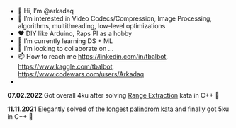 - 👋 Hi, I’m @arkadaq
- 👀 I’m interested in Video Codecs/Compression, Image Processing, algorithms, multithreading, low-level optimizations
- ❤️ DIY like Arduino, Raps PI as a hobby
- 🌱 I’m currently learning DS + ML
- 💞️ I’m looking to collaborate on ...
- 📫 How to reach me https://linkedin.com/in/tbalbot, https://www.kaggle.com/tbalbot, https://www.codewars.com/users/Arkadaq
- 

<!---
arkadaq/arkadaq is a ✨ special ✨ repository because its `README.md` (this file) appears on your GitHub profile.
You can click the Preview link to take a look at your changes.
--->

**07.02.2022**
Got overall 4ku after solving [Range Extraction](https://www.codewars.com/kata/51ba717bb08c1cd60f00002f) kata in C++ 👘

**11.11.2021**
Elegantly solved of [the longest palindrom kata](https://www.codewars.com/kata/reviews/5e58481e6d37440001a58741/groups/618d38b97b0c4d00011f87cb)
and finally got 5ku in С++ 👘
